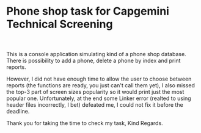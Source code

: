 # Phone shop task for Capgemini Technical Screening
<br><br>
This is a console application simulating kind of a phone shop database.
There is possibility to add a phone, delete a phone by index and print reports.

However, I did not have enough time to allow the user to choose between reports (the functions are ready, you just can't call them yet),
I also missed the top-3 part of screen sizes popularity so it would print just the most popular one.
Unfortunately, at the end some Linker error (realted to using header files incorrectly, I bet) defeated me, I could not fix it before the deadline.

Thank you for taking the time to check my task,
Kind Regards.
